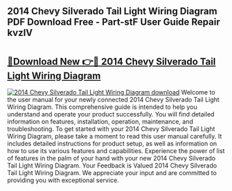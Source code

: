 ## 2014 Chevy Silverado Tail Light Wiring Diagram PDF Download Free - Part-stF User Guide Repair kvzIV

# <h2><a href="http://dfrvad.blite.top/?on=2014+Chevy+Silverado+Tail+Light+Wiring+Diagram">🔗Download New 👉🔴 2014 Chevy Silverado Tail Light Wiring Diagram</a></h2>

[![2014 Chevy Silverado Tail Light Wiring Diagram download](https://i.imgur.com/lujVjoI.png)](http://dfrvad.blite.top/?on=2014+Chevy+Silverado+Tail+Light+Wiring+Diagram)
Welcome to the user manual for your newly connected 2014 Chevy Silverado Tail Light Wiring Diagram. This comprehensive guide is intended to help you understand and operate your product successfully. You will find detailed information on features, installation, operation, maintenance, and troubleshooting. To get started with your 2014 Chevy Silverado Tail Light Wiring Diagram, please take a moment to read this user manual carefully. It includes detailed instructions for product setup, as well as information on how to use its various features and capabilities. Experience the power of list of features in the palm of your hand with your new 2014 Chevy Silverado Tail Light Wiring Diagram. Your Feedback is Valued 2014 Chevy Silverado Tail Light Wiring Diagram. We appreciate your input and are committed to providing you with exceptional service.
